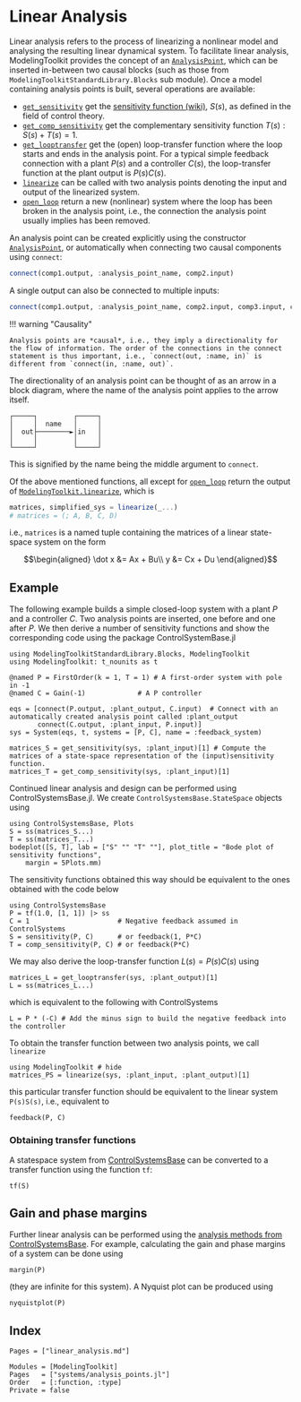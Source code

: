 # Linear Analysis

Linear analysis refers to the process of linearizing a nonlinear model and analysing the resulting linear dynamical system. To facilitate linear analysis, ModelingToolkit provides the concept of an [`AnalysisPoint`](@ref), which can be inserted in-between two causal blocks (such as those from `ModelingToolkitStandardLibrary.Blocks` sub module). Once a model containing analysis points is built, several operations are available:

  - [`get_sensitivity`](@ref) get the [sensitivity function (wiki)](https://en.wikipedia.org/wiki/Sensitivity_(control_systems)), $S(s)$, as defined in the field of control theory.
  - [`get_comp_sensitivity`](@ref) get the complementary sensitivity function $T(s) : S(s)+T(s)=1$.
  - [`get_looptransfer`](@ref) get the (open) loop-transfer function where the loop starts and ends in the analysis point. For a typical simple feedback connection with a plant $P(s)$ and a controller $C(s)$, the loop-transfer function at the plant output is $P(s)C(s)$.
  - [`linearize`](@ref) can be called with two analysis points denoting the input and output of the linearized system.
  - [`open_loop`](@ref) return a new (nonlinear) system where the loop has been broken in the analysis point, i.e., the connection the analysis point usually implies has been removed.

An analysis point can be created explicitly using the constructor [`AnalysisPoint`](@ref), or automatically when connecting two causal components using `connect`:

```julia
connect(comp1.output, :analysis_point_name, comp2.input)
```

A single output can also be connected to multiple inputs:

```julia
connect(comp1.output, :analysis_point_name, comp2.input, comp3.input, comp4.input)
```

!!! warning "Causality"
    
    Analysis points are *causal*, i.e., they imply a directionality for the flow of information. The order of the connections in the connect statement is thus important, i.e., `connect(out, :name, in)` is different from `connect(in, :name, out)`.

The directionality of an analysis point can be thought of as an arrow in a block diagram, where the name of the analysis point applies to the arrow itself.

```
┌─────┐         ┌─────┐
│     │  name   │     │
│  out├────────►│in   │
│     │         │     │
└─────┘         └─────┘
```

This is signified by the name being the middle argument to `connect`.

Of the above mentioned functions, all except for [`open_loop`](@ref) return the output of [`ModelingToolkit.linearize`](@ref), which is

```julia
matrices, simplified_sys = linearize(_...)
# matrices = (; A, B, C, D)
```

i.e., `matrices` is a named tuple containing the matrices of a linear state-space system on the form

```math
\begin{aligned}
\dot x &= Ax + Bu\\
y &= Cx + Du
\end{aligned}
```

## Example

The following example builds a simple closed-loop system with a plant $P$ and a controller $C$. Two analysis points are inserted, one before and one after $P$. We then derive a number of sensitivity functions and show the corresponding code using the package ControlSystemBase.jl

```@example LINEAR_ANALYSIS
using ModelingToolkitStandardLibrary.Blocks, ModelingToolkit
using ModelingToolkit: t_nounits as t

@named P = FirstOrder(k = 1, T = 1) # A first-order system with pole in -1
@named C = Gain(-1)             # A P controller

eqs = [connect(P.output, :plant_output, C.input)  # Connect with an automatically created analysis point called :plant_output
       connect(C.output, :plant_input, P.input)]
sys = System(eqs, t, systems = [P, C], name = :feedback_system)

matrices_S = get_sensitivity(sys, :plant_input)[1] # Compute the matrices of a state-space representation of the (input)sensitivity function.
matrices_T = get_comp_sensitivity(sys, :plant_input)[1]
```

Continued linear analysis and design can be performed using ControlSystemsBase.jl.
We create `ControlSystemsBase.StateSpace` objects using

```@example LINEAR_ANALYSIS
using ControlSystemsBase, Plots
S = ss(matrices_S...)
T = ss(matrices_T...)
bodeplot([S, T], lab = ["S" "" "T" ""], plot_title = "Bode plot of sensitivity functions",
    margin = 5Plots.mm)
```

The sensitivity functions obtained this way should be equivalent to the ones obtained with the code below

```@example LINEAR_ANALYSIS_CS
using ControlSystemsBase
P = tf(1.0, [1, 1]) |> ss
C = 1                      # Negative feedback assumed in ControlSystems
S = sensitivity(P, C)      # or feedback(1, P*C)
T = comp_sensitivity(P, C) # or feedback(P*C)
```

We may also derive the loop-transfer function $L(s) = P(s)C(s)$ using

```@example LINEAR_ANALYSIS
matrices_L = get_looptransfer(sys, :plant_output)[1]
L = ss(matrices_L...)
```

which is equivalent to the following with ControlSystems

```@example LINEAR_ANALYSIS_CS
L = P * (-C) # Add the minus sign to build the negative feedback into the controller
```

To obtain the transfer function between two analysis points, we call `linearize`

```@example LINEAR_ANALYSIS
using ModelingToolkit # hide
matrices_PS = linearize(sys, :plant_input, :plant_output)[1]
```

this particular transfer function should be equivalent to the linear system `P(s)S(s)`, i.e., equivalent to

```@example LINEAR_ANALYSIS_CS
feedback(P, C)
```

### Obtaining transfer functions

A statespace system from [ControlSystemsBase](https://juliacontrol.github.io/ControlSystems.jl/stable/man/creating_systems/) can be converted to a transfer function using the function `tf`:

```@example LINEAR_ANALYSIS_CS
tf(S)
```

## Gain and phase margins

Further linear analysis can be performed using the [analysis methods from ControlSystemsBase](https://juliacontrol.github.io/ControlSystems.jl/stable/lib/analysis/). For example, calculating the gain and phase margins of a system can be done using

```@example LINEAR_ANALYSIS_CS
margin(P)
```

(they are infinite for this system). A Nyquist plot can be produced using

```@example LINEAR_ANALYSIS_CS
nyquistplot(P)
```

## Index

```@index
Pages = ["linear_analysis.md"]
```

```@autodocs
Modules = [ModelingToolkit]
Pages   = ["systems/analysis_points.jl"]
Order   = [:function, :type]
Private = false
```
